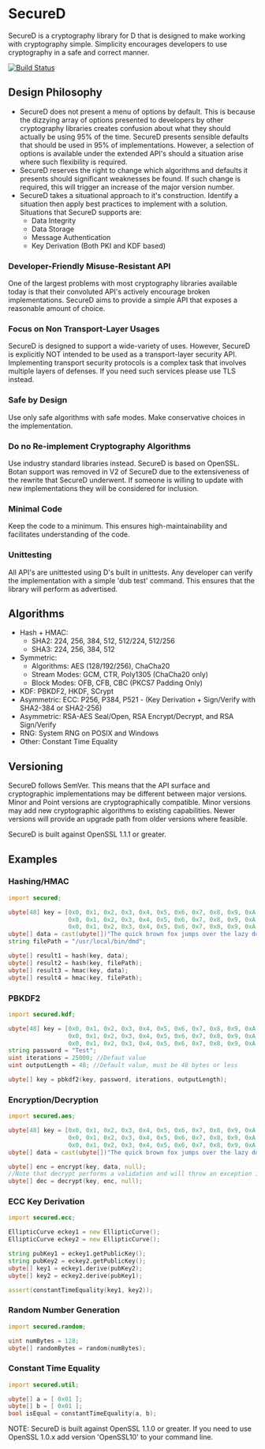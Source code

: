 # SecureD

SecureD is a cryptography library for D that is designed to make working with cryptography simple. Simplicity encourages developers to use cryptography in a safe and correct manner.

[![Build Status](https://travis-ci.org/LightBender/SecureD.svg?branch=master)](https://travis-ci.org/LightBender/SecureD)

## Design Philosophy

- SecureD does not present a menu of options by default. This is because the dizzying array of options presented to developers by other cryptography libraries creates confusion about what they should actually be using 95% of the time. SecureD presents sensible defaults that should be used in 95% of implementations. However, a selection of options is available under the extended API's should a situation arise where such flexibility is required.
- SecureD reserves the right to change which algorithms and defaults it presents should significant weaknesses be found. If such change is required, this will trigger an increase of the major version number.
- SecureD takes a situational approach to it's construction. Identify a situation then apply best practices to implement with a solution. Situations that SecureD supports are:
  - Data Integrity
  - Data Storage
  - Message Authentication
  - Key Derivation (Both PKI and KDF based)

### Developer-Friendly Misuse-Resistant API
One of the largest problems with most cryptography libraries available today is that their convoluted API's actively encourage broken implementations. SecureD aims to provide a simple API that exposes a reasonable amount of choice.

### Focus on Non Transport-Layer Usages
SecureD is designed to support a wide-variety of uses. However, SecureD is explicitly NOT intended to be used as a transport-layer security API. Implementing transport security protocols is a complex task that involves multiple layers of defenses. If you need such services please use TLS instead.

### Safe by Design
Use only safe algorithms with safe modes. Make conservative choices in the implementation.

### Do no Re-implement Cryptography Algorithms
Use industry standard libraries instead. SecureD is based on OpenSSL. Botan support was removed in V2 of SecureD due to the extensiveness of the rewrite that SecureD underwent. If someone is willing to update with new implementations they will be considered for inclusion.

### Minimal Code
Keep the code to a minimum. This ensures high-maintainability and facilitates understanding of the code.

### Unittesting
All API's are unittested using D's built in unittests. Any developer can verify the implementation with a simple 'dub test' command. This ensures that the library will perform as advertised.

## Algorithms

- Hash + HMAC:
  - SHA2: 224, 256, 384, 512, 512/224, 512/256
  - SHA3: 224, 256, 384, 512
- Symmetric:
  - Algorithms: AES (128/192/256), ChaCha20
  - Stream Modes: GCM, CTR, Poly1305 (ChaCha20 only)
  - Block Modes: OFB, CFB, CBC (PKCS7 Padding Only)
- KDF:              PBKDF2, HKDF, SCrypt
- Asymmetric:       ECC: P256, P384, P521 - (Key Derivation + Sign/Verify with SHA2-384 or SHA2-256)
- Asymmetric:       RSA-AES Seal/Open, RSA Encrypt/Decrypt, and RSA Sign/Verify
- RNG:              System RNG on POSIX and Windows
- Other:            Constant Time Equality

## Versioning

SecureD follows SemVer. This means that the API surface and cryptographic implementations may be different between major versions. Minor and Point versions are cryptographically compatible. Minor versions may add new cryptographic algorithms to existing capabilities. Newer versions will provide an upgrade path from older versions where feasible.

SecureD is built against OpenSSL 1.1.1 or greater.

## Examples

### Hashing/HMAC
```D
import secured;

ubyte[48] key = [0x0, 0x1, 0x2, 0x3, 0x4, 0x5, 0x6, 0x7, 0x8, 0x9, 0xA, 0xB, 0xC, 0xD, 0xE, 0xF,
                 0x0, 0x1, 0x2, 0x3, 0x4, 0x5, 0x6, 0x7, 0x8, 0x9, 0xA, 0xB, 0xC, 0xD, 0xE, 0xF,
                 0x0, 0x1, 0x2, 0x3, 0x4, 0x5, 0x6, 0x7, 0x8, 0x9, 0xA, 0xB, 0xC, 0xD, 0xE, 0xF ];
ubyte[] data = cast(ubyte[])"The quick brown fox jumps over the lazy dog.";
string filePath = "/usr/local/bin/dmd";

ubyte[] result1 = hash(key, data);
ubyte[] result2 = hash(key, filePath);
ubyte[] result3 = hmac(key, data);
ubyte[] result4 = hmac(key, filePath);
```

### PBKDF2
```D
import secured.kdf;

ubyte[48] key = [0x0, 0x1, 0x2, 0x3, 0x4, 0x5, 0x6, 0x7, 0x8, 0x9, 0xA, 0xB, 0xC, 0xD, 0xE, 0xF,
                 0x0, 0x1, 0x2, 0x3, 0x4, 0x5, 0x6, 0x7, 0x8, 0x9, 0xA, 0xB, 0xC, 0xD, 0xE, 0xF,
                 0x0, 0x1, 0x2, 0x3, 0x4, 0x5, 0x6, 0x7, 0x8, 0x9, 0xA, 0xB, 0xC, 0xD, 0xE, 0xF ];
string password = "Test";
uint iterations = 25000; //Defaut value
uint outputLength = 48; //Default value, must be 48 bytes or less

ubyte[] key = pbkdf2(key, password, iterations, outputLength);
```

### Encryption/Decryption
```D
import secured.aes;

ubyte[48] key = [0x0, 0x1, 0x2, 0x3, 0x4, 0x5, 0x6, 0x7, 0x8, 0x9, 0xA, 0xB, 0xC, 0xD, 0xE, 0xF,
                 0x0, 0x1, 0x2, 0x3, 0x4, 0x5, 0x6, 0x7, 0x8, 0x9, 0xA, 0xB, 0xC, 0xD, 0xE, 0xF,
                 0x0, 0x1, 0x2, 0x3, 0x4, 0x5, 0x6, 0x7, 0x8, 0x9, 0xA, 0xB, 0xC, 0xD, 0xE, 0xF ];
ubyte[] data = cast(ubyte[])"The quick brown fox jumps over the lazy dog.";

ubyte[] enc = encrypt(key, data, null);
//Note that decrypt performs a validation and will throw an exception if the validation fails.
ubyte[] dec = decrypt(key, enc, null);
```

### ECC Key Derivation
```D
import secured.ecc;

EllipticCurve eckey1 = new EllipticCurve();
EllipticCurve eckey2 = new EllipticCurve();

string pubKey1 = eckey1.getPublicKey();
string pubKey2 = eckey2.getPublicKey();
ubyte[] key1 = eckey1.derive(pubKey2);
ubyte[] key2 = eckey2.derive(pubKey1);

assert(constantTimeEquality(key1, key2));
```

### Random Number Generation
```D
import secured.random;

uint numBytes = 128;
ubyte[] randomBytes = random(numBytes);
```

### Constant Time Equality
```D
import secured.util;

ubyte[] a = [ 0x01 ];
ubyte[] b = [ 0x01 ];
bool isEqual = constantTimeEquality(a, b);
```

NOTE: SecureD is built against OpenSSL 1.1.0 or greater. If you need to use OpenSSL 1.0.x add version 'OpenSSL10' to your command line.